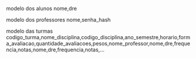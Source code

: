 modelo dos alunos
nome,dre

modelo dos professores
nome,senha_hash

modelo das turmas
codigo_turma,nome_disciplina,codigo_disciplina,ano_semestre,horario,forma_avaliacao,quantidade_avaliacoes,pesos,nome_professor,nome,dre,frequencia,notas,nome,dre,frequencia,notas,...

